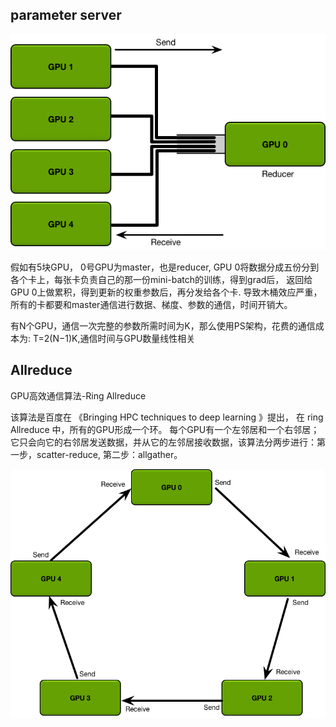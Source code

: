 ## parameter server

![ps_server](../docs/images/ps_server.png)

假如有5块GPU， 0号GPU为master，也是reducer, GPU 0将数据分成五份分到各个卡上，每张卡负责自己的那一份mini-batch的训练，得到grad后，
返回给GPU 0上做累积，得到更新的权重参数后，再分发给各个卡. 导致木桶效应严重，所有的卡都要和master通信进行数据、梯度、参数的通信，时间开销大。

有N个GPU，通信一次完整的参数所需时间为K，那么使用PS架构，花费的通信成本为: T=2(N−1)K,通信时间与GPU数量线性相关

## Allreduce

GPU高效通信算法-Ring Allreduce

该算法是百度在 《Bringing HPC techniques to deep learning 》提出， 在 ring Allreduce 中，所有的GPU形成一个环。
每个GPU有一个左邻居和一个右邻居；它只会向它的右邻居发送数据，并从它的左邻居接收数据，该算法分两步进行：第一步，scatter-reduce, 第二步：allgather。

![all_reduce](../docs/images/allreduce.png)
